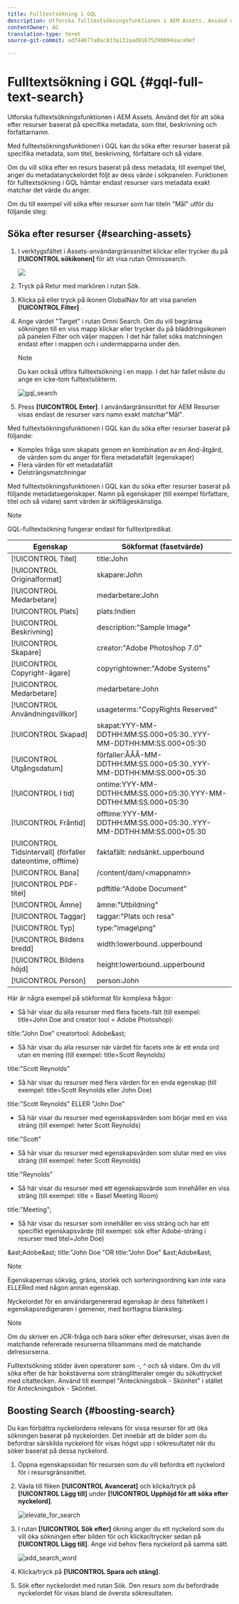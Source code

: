```yaml
---
title: Fulltextsökning i GQL
description: Utforska fulltextsökningsfunktionen i AEM Assets. Använd det för att söka efter resurser baserat på specifika metadata, som titel, beskrivning och författarnamn.
contentOwner: AG
translation-type: tm+mt
source-git-commit: adf44677a0ac833a131aad8187529b094aaca9ef

---
```



# Fulltextsökning i GQL {#gql-full-text-search}

Utforska fulltextsökningsfunktionen i AEM Assets. Använd det för att söka efter resurser baserat på specifika metadata, som titel, beskrivning och författarnamn.

Med fulltextsökningsfunktionen i GQL kan du söka efter resurser baserat på specifika metadata, som titel, beskrivning, författare och så vidare.

Om du vill söka efter en resurs baserat på dess metadata, till exempel titel, anger du metadatanyckelordet följt av dess värde i sökpanelen. Funktionen för fulltextsökning i GQL hämtar endast resurser vars metadata exakt matchar det värde du anger.

Om du till exempel vill söka efter resurser som har titeln &quot;Mål&quot; utför du följande steg:

## Söka efter resurser {#searching-assets}

1. I verktygsfältet i Assets-användargränssnittet klickar eller trycker du på **[!UICONTROL sökikonen]** för att visa rutan Omnissearch.

   ![](assets/do-not-localize/chlimage_1.png)

1. Tryck på Retur med markören i rutan Sök.
1. Klicka på eller tryck på ikonen GlobalNav för att visa panelen **[!UICONTROL Filter]** .
1. Ange värdet &quot;Target&quot; i rutan Omni Search. Om du vill begränsa sökningen till en viss mapp klickar eller trycker du på bläddringsikonen på panelen Filter och väljer mappen. I det här fallet söks matchningen endast efter i mappen och i undermapparna under den.

   >[!NOTE]
   >
   >Du kan också utföra fulltextsökning i en mapp. I det här fallet måste du ange en icke-tom fulltextsökterm.

   ![gql_search](assets/gql_search.png)

1. Press **[!UICONTROL Enter]**. I användargränssnittet för AEM Resurser visas endast de resurser vars namn exakt matchar&quot;Mål&quot;.

Med fulltextsökningsfunktionen i GQL kan du söka efter resurser baserat på följande:

* Komplex fråga som skapats genom en kombination av en And-åtgärd, de värden som du anger för flera metadatafält (egenskaper)
* Flera värden för ett metadatafält
* Delsträngsmatchningar

Med fulltextsökningsfunktionen i GQL kan du söka efter resurser baserat på följande metadataegenskaper. Namn på egenskaper (till exempel författare, titel och så vidare) samt värden är skiftlägeskänsliga.

>[!NOTE]
>
>GQL-fulltextsökning fungerar endast för fulltextpredikat.

| Egenskap | Sökformat (fasetvärde) |
|---|---|
| [!UICONTROL Titel] | title:John |
| [!UICONTROL Originalformat] | skapare:John |
| [!UICONTROL Medarbetare] | medarbetare:John |
| [!UICONTROL Plats] | plats:Indien |
| [!UICONTROL Beskrivning] | description:&quot;Sample Image&quot; |
| [!UICONTROL Skapare] | creator:&quot;Adobe Photoshop 7.0&quot; |
| [!UICONTROL Copyright-ägare] | copyrightowner:&quot;Adobe Systems&quot; |
| [!UICONTROL Medarbetare] | medarbetare:John |
| [!UICONTROL Användningsvillkor] | usageterms:&quot;CopyRights Reserved&quot; |
| [!UICONTROL Skapad] | skapat:YYY-MM-DDTHH:MM:SS.000+05:30..YYY-MM-DDTHH:MM:SS.000+05:30 |
| [!UICONTROL Utgångsdatum] | förfaller:ÅÅÅ-MM-DDTHH:MM:SS.000+05:30..YYY-MM-DDTHH:MM:SS.000+05:30 |
| [!UICONTROL I tid] | ontime:YYY-MM-DDTHH:MM:SS.000+05:30.YYY-MM-DDTHH:MM:SS.000+05:30 |
| [!UICONTROL Fråntid] | offtime:YYY-MM-DDTHH:MM:SS.000+05:30..YYY-MM-DDTHH:MM:SS.000+05:30 |
| [!UICONTROL Tidsintervall] (förfaller dateontime, offtime) | faktafält: nedsänkt..upperbound |
| [!UICONTROL Bana] | /content/dam/&lt;mappnamn> |
| [!UICONTROL PDF-titel] | pdftitle:&quot;Adobe Document&quot; |
| [!UICONTROL Ämne] | ämne:&quot;Utbildning&quot; |
| [!UICONTROL Taggar] | taggar:&quot;Plats och resa&quot; |
| [!UICONTROL Typ] | type:&quot;image\png&quot; |
| [!UICONTROL Bildens bredd] | width:lowerbound..upperbound |
| [!UICONTROL Bildens höjd] | height:lowerbound..upperbound |
| [!UICONTROL Person] | person:John |

Här är några exempel på sökformat för komplexa frågor:

* Så här visar du alla resurser med flera facets-fält (till exempel: title=John Doe and creator tool = Adobe Photoshop):

tiltle:&quot;John Doe&quot; creatortool: Adobe&amp;ast;

* Så här visar du alla resurser när värdet för facets inte är ett enda ord utan en mening (till exempel: title=Scott Reynolds)

title:&quot;Scott Reynolds&quot;

* Så här visar du resurser med flera värden för en enda egenskap (till exempel: title=Scott Reynolds eller John Doe)

title:&quot;Scott Reynolds&quot; ELLER &quot;John Doe&quot;

* Så här visar du resurser med egenskapsvärden som börjar med en viss sträng (till exempel: heter Scott Reynolds)

title:&quot;Scott&quot;

* Så här visar du resurser med egenskapsvärden som slutar med en viss sträng (till exempel: heter Scott Reynolds)

title:&quot;Reynolds&quot;

* Så här visar du resurser med ett egenskapsvärde som innehåller en viss sträng (till exempel: title = Basel Meeting Room)

title:&quot;Meeting&quot;;

* Så här visar du resurser som innehåller en viss sträng och har ett specifikt egenskapsvärde (till exempel: sök efter Adobe-sträng i resurser med titel=John Doe)

&amp;ast;Adobe&amp;ast; title:&quot;John Doe &quot;OR title:&quot;John Doe&quot; &amp;ast;Adobe&amp;ast;

>[!NOTE]
>
>Egenskapernas sökväg, gräns, storlek och sorteringsordning kan inte vara ELLERed med någon annan egenskap.
>
>Nyckelordet för en användargenererad egenskap är dess fältetikett i egenskapsredigeraren i gemener, med borttagna blanksteg.


>[!NOTE]
>
>Om du skriver en JCR-fråga och bara söker efter delresurser, visas även de matchande refererade resurserna tillsammans med de matchande delresurserna.

Fulltextsökning stöder även operatorer som -, ^ och så vidare. Om du vill söka efter de här bokstäverna som stränglitteraler omger du sökuttrycket med citattecken. Använd till exempel &quot;Anteckningsbok - Skönhet&quot; i stället för Anteckningsbok - Skönhet.

## Boosting Search {#boosting-search}

Du kan förbättra nyckelordens relevans för vissa resurser för att öka sökningen baserat på nyckelorden. Det innebär att de bilder som du befordrar särskilda nyckelord för visas högst upp i sökresultatet när du söker baserat på dessa nyckelord.

1. Öppna egenskapssidan för resursen som du vill befordra ett nyckelord för i resursgränssnittet.
1. Växla till fliken **[!UICONTROL Avancerat]** och klicka/tryck på **[!UICONTROL Lägg till]** under **[!UICONTROL Upphöjd för att söka efter nyckelord]**.

   ![elevate_for_search](assets/elevate_for_search.png)

1. I rutan **[!UICONTROL Sök efter]** ökning anger du ett nyckelord som du vill öka sökningen efter bilden för och klickar/trycker sedan på **[!UICONTROL Lägg till]**. Ange vid behov flera nyckelord på samma sätt.

   ![add_search_word](assets/add_search_word.png)

1. Klicka/tryck på **[!UICONTROL Spara och stäng]**.
1. Sök efter nyckelordet med rutan Sök. Den resurs som du befordrade nyckelordet för visas bland de översta sökresultaten.